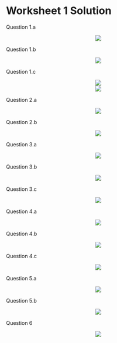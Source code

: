 # Worksheet 1 Solution


Question 1.a

<div style="text-align: center;">
    <img src="https://user-images.githubusercontent.com/6856382/76156418-7e272e00-60b7-11ea-9805-061b452c678c.png">
</div>

Question 1.b

<div style="text-align: center;">
    <img src="https://user-images.githubusercontent.com/6856382/76164785-464fd300-6117-11ea-993a-d2e61c1084bf.png">
</div>

Question 1.c

<div style="text-align: center;">
    <img src="https://user-images.githubusercontent.com/6856382/76165174-7a78c300-611a-11ea-946b-49ba4140c381.png">
</div>

<div style="text-align: center;">
    <img src="https://user-images.githubusercontent.com/6856382/76165272-3b973d00-611b-11ea-85a9-c5a6693d92e5.png">
</div>

Question 2.a

<div style="text-align: center;">
    <img src="https://user-images.githubusercontent.com/6856382/76171636-10c8db00-6153-11ea-9a05-091669a2f3b0.png">
</div>


Question 2.b

<div style="text-align: center;">
    <img src="https://user-images.githubusercontent.com/6856382/76171709-ef1c2380-6153-11ea-92af-eb72f07f2beb.png">
</div>

Question 3.a

<div style="text-align: center;">
    <img src="https://user-images.githubusercontent.com/6856382/76174878-75922e80-616f-11ea-8933-07243497904e.png">
</div>


Question 3.b

<div style="text-align: center;">
    <img src="https://user-images.githubusercontent.com/6856382/76177298-5bf5e480-6179-11ea-8d6e-cad47facbe76.png">
</div>

Question 3.c

<div style="text-align: center;">
    <img src="https://user-images.githubusercontent.com/6856382/76176134-1e8f5800-6175-11ea-8bf4-c9ba36bcf665.png">
</div>

Question 4.a

<div style="text-align: center;">
    <img src="https://user-images.githubusercontent.com/6856382/76228194-03106580-61e6-11ea-8761-84a7ac180d5b.png">
</div>

Question 4.b

<div style="text-align: center;">
    <img src="https://user-images.githubusercontent.com/6856382/76231681-30abdd80-61eb-11ea-9888-f3ca5fa1842e.png">
</div>


Question 4.c

<div style="text-align: center;">
    <img src="https://user-images.githubusercontent.com/6856382/76233655-20e1c880-61ee-11ea-8c72-68db72965953.png">
</div>


Question 5.a

<div style="text-align: center;">
    <img src="https://user-images.githubusercontent.com/6856382/76262349-b0ed3580-6221-11ea-87c6-896a8d3f3494.png">
</div>

Question 5.b

<div style="text-align: center;">
    <img src="https://user-images.githubusercontent.com/6856382/76264554-c5343100-6227-11ea-8396-aa2d5603c225.png">
</div>

Question 6

<div style="text-align: center;">
    <img src="https://user-images.githubusercontent.com/6856382/76271303-b193c500-623d-11ea-80eb-cfdeb31ae586.png">
</div>


